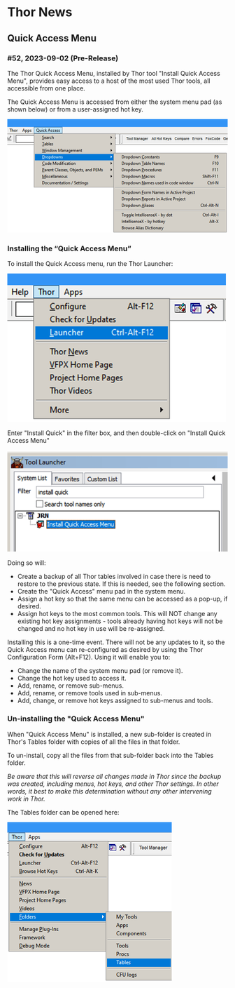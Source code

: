 
# Thor News

**Quick Access Menu** 
---

### #52, 2023-09-02 (Pre-Release)

The Thor Quick Access Menu, installed by Thor tool "Install Quick Access Menu", provides easy access to a host of the most used Thor tools, all accessible from one place.

The Quick Access Menu is accessed from either the system menu pad (as shown below) or from a user-assigned hot key.
 
![](Images/QuickAccessSample.png)

### Installing the “Quick Access Menu”

To install the Quick Access menu, run the Thor Launcher:

![](Images/QuickAccessLauncher.png)

Enter "Install Quick" in the filter box, and then double-click on "Install Quick Access Menu"

![](Images/QuickAccessInstall.png)

Doing so will:
* Create a backup of all Thor tables involved in case there is need to restore to the previous state. If this is needed, see the following section.
* Create the "Quick Access" menu pad in the system menu.
* Assign a hot key so that the same menu can be accessed as a pop-up, if desired.
* Assign hot keys to the most common tools.  This will NOT change any existing hot key assignments - tools already having hot keys will not be changed and no hot key in use will be re-assigned.

Installing this is a one-time event.  There will not be any updates to it, so the Quick Access menu can re-configured as desired by using the Thor Configuration Form (Alt+F12).  Using it will enable you to:
* Change the name of the system menu pad (or remove it).
* Change the hot key used to access it.
* Add, rename, or remove sub-menus.
* Add, rename, or remove tools used in sub-menus.
* Add, change, or remove hot keys assigned to sub-menus and tools.

### Un-installing the "Quick Access Menu"

When "Quick Access Menu" is installed, a new sub-folder is created in Thor's Tables folder with copies of all the files in that folder.

To un-install, copy all the files from that sub-folder back into the Tables folder. 

*Be aware that this will reverse all changes made in Thor since the backup was created, including menus, hot keys, and other Thor settings.  In other words, it best to make this determination without any other intervening work in Thor.*

The Tables folder can be opened here:

![](Images/QuickAccessGoToTablesFolder.png)